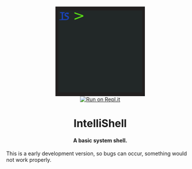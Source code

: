 <div align="center">

<img src="resources/intellishell.png" align="center"
     alt="IntelliShell logo" width="240" height="240"><br>
[![Run on Repl.it](https://repl.it/badge/github/rahmanlar/intellishell)](http://intellishell.rahmanlarrepl.run/)
# IntelliShell
#### A basic system shell.
</div>
This is a early development version, so bugs can occur, something would not work properly.



